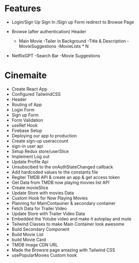 # Features

- Login/Sign Up
  Sign In /Sign up Form
  redirect to Browse Page

- Browse (after authentication)
  Header
  - Main Movie
    -Tailer in Background
    -Title & Description
    -MovieSuggestions
    -MovieLists \* N
- NetflixGPT
  -Search Bar
  -Movie Suggestions

# Cinemaite

- Create React App
- Configured TailwindCSS
- Header
- Routing of App
- Login Form
- Sign up Form
- Form Validation
- useRef Hook
- Firebase Setup
- Deploying our app to production
- Create sign-up useraccount
- sign-in user api
- Setup Redux store/userSlice
- Implement Log out
- Update Profile Api
- Unsubscibed to the onAuthStateChanged callback
- Add hardcoded values to the constants file
- Regiter TMDB API & create an app & get access token
- Get Data from TMDB now playing movies list API
- Create movieSlice
- Update Store with movies Data
- Custom Hook for Now Playing Movies
- Planning for MainContauiner & secondary container
- Fetch Data for Trailer Video
- Update Store with Trailer Video Data
- Embedded the Yotube video and make it autoplay and mute
- Tailwind Classes to make Main Container look awesome
- Build Secondary Component
- Build Movie List
- build Movie Card
- TMDB Image CDN URL
- Made the Browsre page amazing with Tailwind CSS
- usePopularMovies Custom hook

